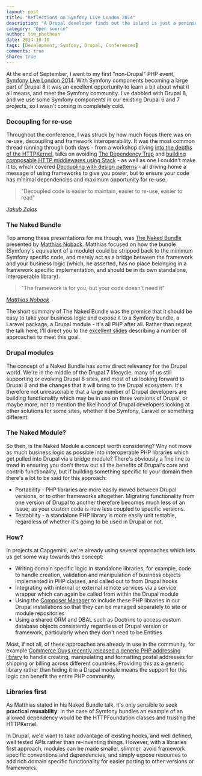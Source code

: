 ```yaml
---
layout: post
title: "Reflections on Symfony Live London 2014"
description: "A Drupal developer finds out the island is just a peninsula"
category: "Open source"
author: tom_phethean
date: 2014-10-10
tags: [Development, Symfony, Drupal, Conferences]
comments: true
share: true
---
```


At the end of September, I went to my first "non-Drupal" PHP event,
[Symfony Live London 2014](http://london2014.live.symfony.com/). With Symfony components
becoming a large part of Drupal 8 it was an excellent opportunity to learn a bit about
what it all means, and meet the Symfony community. I've dabbled with Drupal 8,
and we use some Symfony components in our existing Drupal 6 and 7 projects, so I
wasn't coming in completely cold.

### Decoupling for re-use

Throughout the conference, I was struck by how much focus there was on re-use,
decoupling and framework interoperability. It was the most common thread running
through both days - from a workshop diving [into the depths of the HTTPKernel](http://london2014.live.symfony.com/workshops/#into-the-kernel-and-back),
talks on avoiding [The Dependency Trap](https://speakerdeck.com/jakzal/the-dependency-trap)
 and [building composable HTTP middlewares using Stack](http://ddd.io/sflive-london14-stack) -
 as well as one I couldn't make it to, which covered [Decoupling with design patterns](http://www.slideshare.net/everzet/decoupling-with-design-patterns-and-symfony2-dic) -
 all driving home a message of using frameworks to give you power, but to ensure
 your code has minimal dependencies and maximum opportunity for re-use.

> "Decoupled code is easier to maintain, easier to re-use, easier to read"
>
<cite>[Jakub Zalas](https://twitter.com/jakub_zalas)</cite>


### The Naked Bundle

Top among these presentations for me though, was [The Naked Bundle](http://london2014.live.symfony.com/speakers/#matthias-noback)
presented by [Matthias Noback](https://twitter.com/matthiasnoback). Matthias focused on how the bundle (Symfony's equivalent
of a module) could be stripped back to the minimum Symfony specific code, and merely
act as a bridge between the framework and your business logic (which, he asserted,
  has no place belonging in a framework specific implementation, and should be in
  its own standalone, interoperable library).

> "The framework is for you, but your code doesn't need it"
>
<cite>[Matthias Noback](https://twitter.com/matthiasnoback)</cite>

The short summary of The Naked Bundle was the premise that it should be easy to take
your business logic and expose it to a Symfony bundle, a Laravel package, a Drupal
module - it's all PHP after all. Rather than repeat the talk here, I'll direct you to
the [excellent slides](http://www.slideshare.net/matthiasnoback/the-naked-bundle-symfony-live-london-2014)
describing a number of approaches to meet this goal.

### Drupal modules

The concept of a Naked Bundle has some direct relevancy for the Drupal world. We're
in the middle of the Drupal 7 lifecycle, many of us still supporting or evolving
Drupal 6 sites, and most of us looking forward to Drupal 8 and the changes that it
will bring to the Drupal ecosystem. It's therefore not unreasonable that a large number
of Drupal developers are building functionality which may be in use on three versions of Drupal,
or maybe more, not to mention the likelihood of Drupal developers looking at
other solutions for some sites, whether it be Symfony, Laravel or something different.

### The Naked Module?

So then, is the Naked Module a concept worth considering? Why not move as much
business logic as possible into interoperable PHP libraries which get pulled into
Drupal via a bridge module? There's obviously a fine line to tread in ensuring
you don't throw out all the benefits of Drupal's core and contrib functionality, but
if building something specific to your domain then there's a lot to be said for
this approach:

* Portability - PHP libraries are more easily moved between Drupal versions, or to
other frameworks altogether. Migrating functionality from one version of Drupal to another
therefore becomes much less of an issue, as your custom code is now less coupled to
specific versions.
* Testability - a standalone PHP library is more easily unit testable, regardless of
whether it's going to be used in Drupal or not.

### How?

In projects at Capgemini, we're already using several approaches which lets us get
some way towards this concept:

* Writing domain specific logic in standalone libraries, for example, code to handle
 creation, validation and manipulation of business objects implemented in PHP classes,
 and called out to from Drupal hooks
* Integrating with internal or external remote services via a service wrapper which can again
be called from within the Drupal module
* Using the [Composer Manager](https://www.drupal.org/project/composer_manager) to
include these PHP libraries in our Drupal installations so that they can be managed separately to
site or module repositories
* Using a shared ORM and DBAL such as Doctrine to access custom database objects consistently
regardless of Drupal version or framework, particularly when they don't need to be
Entities

Most, if not all, of these approaches are already in use in the community, for example [Commerce Guys
recently released a generic PHP addressing library](https://github.com/commerceguys/addressing)
to handle creating, manipulating and formatting postal addresses for shipping or billing
across different countries. Providing this as a generic library rather than hiding it in a
Drupal module means the support for this logic can benefit the entire PHP community.

### Libraries first

As Matthias stated in his Naked Bundle talk, it's only sensible to seek **practical
reusability**. In the case of Symfony bundles an example of an allowed dependency would be
the HTTPFoundation classes and trusting the HTTPKernel.

In Drupal, we'd want to take advantage of existing hooks, and well defined, well tested APIs 
rather than re-inventing things. However, with a libraries first approach, modules can be
made smaller, slimmer, avoid framework specific conventions and dependencies,
and simply expose resources to add rich domain specific functionality for easier
porting to other versions or frameworks.
